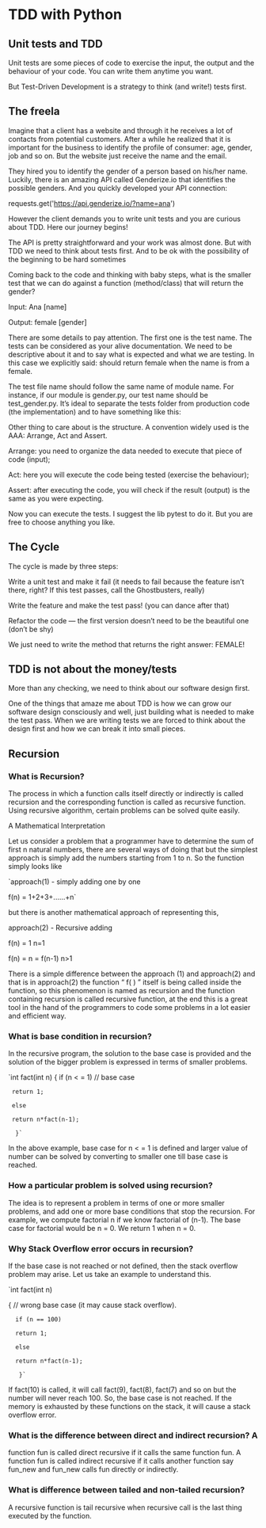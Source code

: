 # TDD with Python

## Unit tests and TDD

Unit tests are some pieces of code to exercise the input, the output and the behaviour of your code. You can write them anytime you want.

But Test-Driven Development is a strategy to think (and write!) tests first.

## The freela

Imagine that a client has a website and through it he receives a lot of contacts from potential customers. After a while he realized that it is important for the business to identify the profile of consumer: age, gender, job and so on. But the website just receive the name and the email.

They hired you to identify the gender of a person based on his/her name. Luckily, there is an amazing API called Genderize.io that identifies the possible genders. And you quickly developed your API connection:

requests.get('https://api.genderize.io/?name=ana')

However the client demands you to write unit tests and you are curious about TDD. Here our journey begins!

The API is pretty straightforward and your work was almost done. But with TDD we need to think about tests first. And to be ok with the possibility of the beginning to be hard sometimes

Coming back to the code and thinking with baby steps, what is the smaller test that we can do against a function (method/class) that will return the gender?

Input: Ana [name]

Output: female [gender]

There are some details to pay attention. The first one is the test name. The tests can be considered as your alive documentation. We need to be descriptive about it and to say what is expected and what we are testing. In this case we explicitly said: should return female when the name is from a female.

The test file name should follow the same name of module name. For instance, if our module is gender.py, our test name should be test_gender.py. It’s ideal to separate the tests folder from production code (the implementation) and to have something like this:

Other thing to care about is the structure. A convention widely used is the AAA: Arrange, Act and Assert.

Arrange: you need to organize the data needed to execute that piece of code (input);

Act: here you will execute the code being tested (exercise the behaviour);

Assert: after executing the code, you will check if the result (output) is the same as you were expecting.

Now you can execute the tests. I suggest the lib pytest to do it. But you are free to choose anything you like.

## The Cycle

The cycle is made by three steps:

Write a unit test and make it fail (it needs to fail because the feature isn’t there, right? If this test passes, call the Ghostbusters, really)

Write the feature and make the test pass! (you can dance after that)

Refactor the code — the first version doesn’t need to be the beautiful one (don’t be shy)

We just need to write the method that returns the right answer: FEMALE!

## TDD is not about the money/tests

More than any checking, we need to think about our software design first.

One of the things that amaze me about TDD is how we can grow our software design consciously and well, just building what is needed to make the test pass. When we are writing tests we are forced to think about the design first and how we can break it into small pieces.

## Recursion

### What is Recursion?

The process in which a function calls itself directly or indirectly is called recursion and the corresponding function is called as recursive function. Using recursive algorithm, certain problems can be solved quite easily.

A Mathematical Interpretation

Let us consider a problem that a programmer have to determine the sum of first n natural numbers, there are several ways of doing that but the simplest approach is simply add the numbers starting from 1 to n. So the function simply looks like

`approach(1) - simply adding one by one

f(n) = 1+2+3+......+n`

but there is another mathematical approach of representing this,

approach(2) - Recursive adding

f(n) = 1 n=1

f(n) = n = f(n-1) n>1

There is a simple difference between the approach (1) and approach(2) and that is in approach(2) the function “ f( ) ” itself is being called inside the function, so this phenomenon is named as recursion and the function containing recursion is called recursive function, at the end this is a great tool in the hand of the programmers to code some problems in a lot easier and efficient way.

### What is base condition in recursion?

In the recursive program, the solution to the base case is provided and the solution of the bigger problem is expressed in terms of smaller problems.

`int fact(int n)
{
if (n < = 1) // base case

     return 1;

     else

     return n*fact(n-1);

      }`

In the above example, base case for n < = 1 is defined and larger value of number can be solved by converting to smaller one till base case is reached.

### How a particular problem is solved using recursion?

The idea is to represent a problem in terms of one or more smaller problems, and add one or more base conditions that stop the recursion. For example, we compute factorial n if we know factorial of (n-1). The base case for factorial would be n = 0. We return 1 when n = 0.

### Why Stack Overflow error occurs in recursion?

If the base case is not reached or not defined, then the stack overflow problem may arise. Let us take an example to understand this.

`int fact(int n)

{
// wrong base case (it may cause stack overflow).

      if (n == 100)

      return 1;

      else

      return n*fact(n-1);

       }`

If fact(10) is called, it will call fact(9), fact(8), fact(7) and so on but the number will never reach 100. So, the base case is not reached. If the memory is exhausted by these functions on the stack, it will cause a stack overflow error.

### What is the difference between direct and indirect recursion? A

function fun is called direct recursive if it calls the same function fun. A function fun is called indirect recursive if it calls another function say fun_new and fun_new calls fun directly or indirectly.

### What is difference between tailed and non-tailed recursion?

A recursive function is tail recursive when recursive call is the last thing executed by the function.
